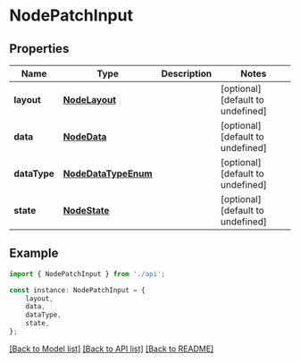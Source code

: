 # NodePatchInput


## Properties

Name | Type | Description | Notes
------------ | ------------- | ------------- | -------------
**layout** | [**NodeLayout**](NodeLayout.md) |  | [optional] [default to undefined]
**data** | [**NodeData**](NodeData.md) |  | [optional] [default to undefined]
**dataType** | [**NodeDataTypeEnum**](NodeDataTypeEnum.md) |  | [optional] [default to undefined]
**state** | [**NodeState**](NodeState.md) |  | [optional] [default to undefined]

## Example

```typescript
import { NodePatchInput } from './api';

const instance: NodePatchInput = {
    layout,
    data,
    dataType,
    state,
};
```

[[Back to Model list]](../README.md#documentation-for-models) [[Back to API list]](../README.md#documentation-for-api-endpoints) [[Back to README]](../README.md)
